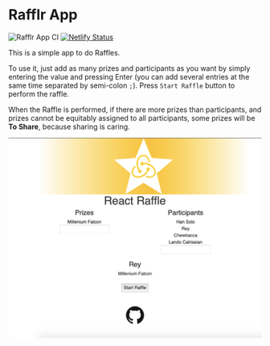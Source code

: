 # Rafflr App
![Rafflr App CI](https://github.com/hectortosa/react-raffle/workflows/Rafflr%20App%20CI/badge.svg) [![Netlify Status](https://api.netlify.com/api/v1/badges/f7188396-6484-4e66-8b01-7d6bd003fc81/deploy-status)](https://rafflrapp.netlify.com)

This is a simple app to do Raffles.

To use it, just add as many prizes and participants as you want by simply entering the value and pressing Enter (you can add several entries at the same time separated by semi-colon `;`). Press `Start Raffle` button to perform the raffle.

When the Raffle is performed, if there are more prizes than participants, and prizes cannot be equitably assigned to all participants, some prizes will be **To Share**, because sharing is caring.

![Screenshot of the app](screenshot.png)
